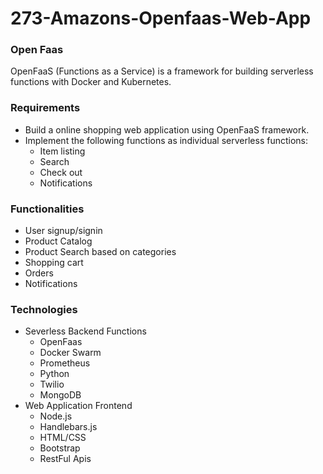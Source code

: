 # 273-Amazons-Openfaas-Web-App

### Open Faas
OpenFaaS (Functions as a Service) is a framework for building serverless functions with Docker and Kubernetes.

### Requirements
- Build a online shopping web application using OpenFaaS framework.
- Implement the following functions as individual serverless functions:
  - Item listing
  - Search
  - Check out
  - Notifications
  
### Functionalities
- User signup/signin
- Product Catalog
- Product Search based on categories
- Shopping cart
- Orders
- Notifications

### Technologies
- Severless Backend Functions
  - OpenFaas
  - Docker Swarm
  - Prometheus
  - Python
  - Twilio
  - MongoDB
- Web Application Frontend
  - Node.js
  - Handlebars.js
  - HTML/CSS
  - Bootstrap
  - RestFul Apis
  
